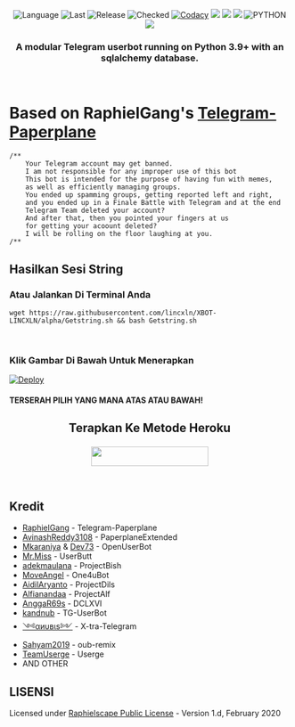 <p align="center">
    <img alt="Language" src="https://img.shields.io/github/languages/count/lincxln/XBOT-LINCXLN?style=for-the-badge">
    <img alt="Last" src="https://img.shields.io/github/last-commit/lincxln/XBOT-LINCXLN/alpha?style=for-the-badge">
    <img alt="Release" src="https://img.shields.io/github/release-date-pre/lincxln/XBOT-LINCXLN?style=for-the-badge">
    <img alt="Checked" src="https://img.shields.io/github/checks-status/lincxln/XBOT-LINCXLN/alpha?style=for-the-badge">
    <a href="https://travis-ci.com/lincxln/XBOT-LINCXLN.svg?branch=alpha" /></a>
    <a href="https://app.codacy.com/gh/lincxln/XBOT-LINCXLN/dashboard"> <img src="https://img.shields.io/codacy/grade/a8f0747a964e4712818a28d2a7f4edd3?color=blue&logo=codacy&style=for-the-badge" alt="Codacy" /></a>
    <a href="https://github.com/lincxln/XBOT-LINCXLN"> <img src="https://img.shields.io/github/repo-size/lincxln/XBOT-LINCXLN?logo=github&style=for-the-badge" /></a>
    <a href="https://github.com/lincxln/XBOT-LINCXLN/network/members"> <img src="https://img.shields.io/github/forks/lincxln/XBOT-LINCXLN?logo=github&style=for-the-badge" /></a>
    <a href="https://pypi.org/project/Telethon/"> <img src="https://img.shields.io/pypi/v/telethon?label=telethon&logo=pypi&logoColor=white&style=for-the-badge" /></a>
    <img alt="PYTHON" src="https://img.shields.io/badge/PYTHON-v3.9.0-blue?style=for-the-badge&logo=appveyor"/>
    <a href="https://hub.docker.com/r/61818/lincxln/tags?page=1&ordering=last_updated"> <img src="https://img.shields.io/docker/v/61818/lincxln/buster?label=docker%20version&logo=docker&style=for-the-badge" /></a>
   </p>
<h3 align="center">A modular Telegram userbot running on Python 3.9+ with an sqlalchemy database.</h3>
<p align="center">&nbsp;</p>

# Based on RaphielGang's [Telegram-Paperplane](https://github.com/RaphielGang/Telegram-Paperplane)

```
/**
    Your Telegram account may get banned.
    I am not responsible for any improper use of this bot
    This bot is intended for the purpose of having fun with memes,
    as well as efficiently managing groups.
    You ended up spamming groups, getting reported left and right,
    and you ended up in a Finale Battle with Telegram and at the end
    Telegram Team deleted your account?
    And after that, then you pointed your fingers at us
    for getting your acoount deleted?
    I will be rolling on the floor laughing at you.
/**
```

## Hasilkan Sesi String

### Atau Jalankan Di Terminal Anda

```
wget https://raw.githubusercontent.com/lincxln/XBOT-LINCXLN/alpha/Getstring.sh && bash Getstring.sh
```
<br>

### Klik Gambar Di Bawah Untuk Menerapkan
[![Deploy](https://coursework.vschool.io/content/images/size/w1000/2018/10/heroku_logo.jpeg)](https://heroku.com/deploy?template=https://github.com/lincxln/XBOT-LINCXLN)

#### TERSERAH PILIH YANG MANA ATAS ATAU BAWAH!

## <p align="center">Terapkan Ke Metode Heroku</p>


<p align="center"><a href="https://heroku.com/deploy?template=https://github.com/lincxln/XBOT-LINCXLN/tree/alpha"> <img src="https://img.shields.io/badge/Terapkan%20Ke%20Heroku-blue?style=flat&logo=heroku" width="210" height="34.45" /></a></p>

<br>
</p>

## Kredit
*   [RaphielGang](https://github.com/RaphielGang) - Telegram-Paperplane
*   [AvinashReddy3108](https://github.com/AvinashReddy3108) - PaperplaneExtended
*   [Mkaraniya](https://github.com/mkaraniya) & [Dev73](https://github.com/Devp73) - OpenUserBot
*   [Mr.Miss](https://github.com/keselekpermen69) - UserButt
*   [adekmaulana](https://github.com/adekmaulana) - ProjectBish
*   [MoveAngel](https://github.com/MoveAngel) - One4uBot
*   [AidilAryanto](https://github.com/aidilaryanto) - ProjectDils 
*   [Alfianandaa](https://github.com/alfianandaa/ProjectAlf) - ProjectAlf
*   [AnggaR69s](https://github.com/GengKapak/DCLXVI) - DCLXVI
*   [kandnub](https://github.com/kandnub) - TG-UserBot
*   [༺αиυвιѕ༻](https://github.com/Dark-Princ3) - X-tra-Telegram
*   [Sahyam2019](https://github.com/sahyam2019/oub-remix) - oub-remix
*   [TeamUserge](https://github.com/UsergeTeam/Userge) - Userge
*   AND OTHER

## LISENSI
Licensed under [Raphielscape Public License](https://github.com/X-Newbie/XBot-Remix/blob/x-sql-extended/LICENSE) - Version 1.d, February 2020
